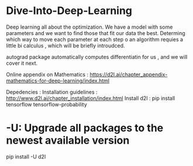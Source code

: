 # Dive-Into-Deep-Learning

Deep learning all about the optimization. We have a model with some parameters and we want to find those that fit our data the best.
Determing which way to move each parameter at each step o an algorithm requies a little bi calculus , which will be briefly introudced.

autograd package automatically computes differentiatin for us , and we will cover it next.

Online appendix on Mathematics : https://d2l.ai/chapter_appendix-mathematics-for-deep-learning/index.html

Depedencies :
Installation guidelines : http://www.d2l.ai/chapter_installation/index.html
Install d2l : pip install tensorflow tensorflow-probability

# -U: Upgrade all packages to the newest available version
pip install -U d2l
